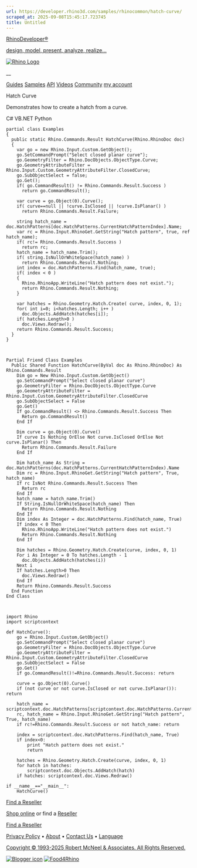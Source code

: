 ```yaml
---
url: https://developer.rhino3d.com/samples/rhinocommon/hatch-curve/
scraped_at: 2025-09-08T15:45:17.723745
title: Untitled
---
```


[RhinoDeveloper®](/)

[design, model, present, analyze, realize...](/)

[![Rhino Logo](https://developer.rhino3d.com/images/rhinodevlogo.png)](/)

__

[Guides](https://developer.rhino3d.com/guides)
[Samples](https://developer.rhino3d.com/samples)
[API](https://developer.rhino3d.com/api)
[Videos](https://developer.rhino3d.com/videos)
[Community](https://discourse.mcneel.com/c/rhino-developer) [my account
](https://www.rhino3d.com/my-account/ "Manage your account, licenses, and
teams")

Hatch Curve

Demonstrates how to create a hatch from a curve.

C# VB.NET Python

    
    
    partial class Examples
    {
      public static Rhino.Commands.Result HatchCurve(Rhino.RhinoDoc doc)
      {
        var go = new Rhino.Input.Custom.GetObject();
        go.SetCommandPrompt("Select closed planar curve");
        go.GeometryFilter = Rhino.DocObjects.ObjectType.Curve;
        go.GeometryAttributeFilter = Rhino.Input.Custom.GeometryAttributeFilter.ClosedCurve;
        go.SubObjectSelect = false;
        go.Get();
        if( go.CommandResult() != Rhino.Commands.Result.Success )
          return go.CommandResult();
    
        var curve = go.Object(0).Curve();
        if( curve==null || !curve.IsClosed || !curve.IsPlanar() )
          return Rhino.Commands.Result.Failure;
    
        string hatch_name = doc.HatchPatterns[doc.HatchPatterns.CurrentHatchPatternIndex].Name;
        var rc = Rhino.Input.RhinoGet.GetString("Hatch pattern", true, ref hatch_name);
        if( rc!= Rhino.Commands.Result.Success )
          return rc;
        hatch_name = hatch_name.Trim();
        if( string.IsNullOrWhiteSpace(hatch_name) )
          return Rhino.Commands.Result.Nothing;
        int index = doc.HatchPatterns.Find(hatch_name, true);
        if( index < 0 )
        {
          Rhino.RhinoApp.WriteLine("Hatch pattern does not exist.");
          return Rhino.Commands.Result.Nothing;
        }
    
        var hatches = Rhino.Geometry.Hatch.Create( curve, index, 0, 1);
        for( int i=0; i<hatches.Length; i++ )
          doc.Objects.AddHatch(hatches[i]);
        if( hatches.Length>0 )
          doc.Views.Redraw();
        return Rhino.Commands.Result.Success;
      }
    }
    
    
    
    Partial Friend Class Examples
      Public Shared Function HatchCurve(ByVal doc As Rhino.RhinoDoc) As Rhino.Commands.Result
    	Dim go = New Rhino.Input.Custom.GetObject()
    	go.SetCommandPrompt("Select closed planar curve")
    	go.GeometryFilter = Rhino.DocObjects.ObjectType.Curve
    	go.GeometryAttributeFilter = Rhino.Input.Custom.GeometryAttributeFilter.ClosedCurve
    	go.SubObjectSelect = False
    	go.Get()
    	If go.CommandResult() <> Rhino.Commands.Result.Success Then
    	  Return go.CommandResult()
    	End If
    
    	Dim curve = go.Object(0).Curve()
    	If curve Is Nothing OrElse Not curve.IsClosed OrElse Not curve.IsPlanar() Then
    	  Return Rhino.Commands.Result.Failure
    	End If
    
    	Dim hatch_name As String = doc.HatchPatterns(doc.HatchPatterns.CurrentHatchPatternIndex).Name
    	Dim rc = Rhino.Input.RhinoGet.GetString("Hatch pattern", True, hatch_name)
    	If rc IsNot Rhino.Commands.Result.Success Then
    	  Return rc
    	End If
    	hatch_name = hatch_name.Trim()
    	If String.IsNullOrWhiteSpace(hatch_name) Then
    	  Return Rhino.Commands.Result.Nothing
    	End If
    	Dim index As Integer = doc.HatchPatterns.Find(hatch_name, True)
    	If index < 0 Then
    	  Rhino.RhinoApp.WriteLine("Hatch pattern does not exist.")
    	  Return Rhino.Commands.Result.Nothing
    	End If
    
    	Dim hatches = Rhino.Geometry.Hatch.Create(curve, index, 0, 1)
    	For i As Integer = 0 To hatches.Length - 1
    	  doc.Objects.AddHatch(hatches(i))
    	Next i
    	If hatches.Length>0 Then
    	  doc.Views.Redraw()
    	End If
    	Return Rhino.Commands.Result.Success
      End Function
    End Class
    
    
    
    import Rhino
    import scriptcontext
    
    def HatchCurve():
        go = Rhino.Input.Custom.GetObject()
        go.SetCommandPrompt("Select closed planar curve")
        go.GeometryFilter = Rhino.DocObjects.ObjectType.Curve
        go.GeometryAttributeFilter = Rhino.Input.Custom.GeometryAttributeFilter.ClosedCurve
        go.SubObjectSelect = False
        go.Get()
        if go.CommandResult()!=Rhino.Commands.Result.Success: return
    
        curve = go.Object(0).Curve()
        if (not curve or not curve.IsClosed or not curve.IsPlanar()): return
    
        hatch_name = scriptcontext.doc.HatchPatterns[scriptcontext.doc.HatchPatterns.CurrentHatchPatternIndex].Name
        rc, hatch_name = Rhino.Input.RhinoGet.GetString("Hatch pattern", True, hatch_name)
        if rc!=Rhino.Commands.Result.Success or not hatch_name: return
    
        index = scriptcontext.doc.HatchPatterns.Find(hatch_name, True)
        if index<0:
            print "Hatch pattern does not exist."
            return
    
        hatches = Rhino.Geometry.Hatch.Create(curve, index, 0, 1)
        for hatch in hatches:
            scriptcontext.doc.Objects.AddHatch(hatch)
        if hatches: scriptcontext.doc.Views.Redraw()
    
    if __name__=="__main__":
        HatchCurve()
    

  

[Find a Reseller](https://www.rhino3d.com/sales)

[Shop online](https://www.rhino3d.com/store) or find a
[Reseller](https://www.rhino3d.com/sales)

[Find a Reseller](https://www.rhino3d.com/sales)

[Privacy Policy](https://www.rhino3d.com/privacy) •
[About](https://www.rhino3d.com/mcneel/about) • [Contact
Us](https://www.rhino3d.com/mcneel/contact) • [
Language](https://www.rhino3d.com/language "Change to a different region or
language")

[Copyright © 1993-2025 Robert McNeel & Associates. All Rights
Reserved.](https://www.rhino3d.com/mcneel/about)

[](https://www.facebook.com/McNeelRhinoceros/)
[](https://twitter.com/bobmcneel) [](https://www.linkedin.com/groups/75313/)
[](https://www.youtube.com/user/RhinoGuide/videos) [](https://vimeo.com/rhino)
[![Blogger
icon](https://developer.rhino3d.com/images/blogger.svg)](http://blog.rhino3d.com/)
[![Food4Rhino](https://developer.rhino3d.com/images/f4r_icon_01.svg)](https://www.food4rhino.com)

